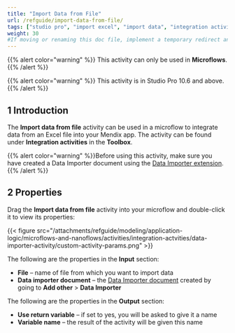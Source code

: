 ```yaml
---
title: "Import Data from File"
url: /refguide/import-data-from-file/
tags: ["studio pro", "import excel", "import data", "integration activity"]
weight: 30
#If moving or renaming this doc file, implement a temporary redirect and let the respective team know they should update the URL in the product. See Mapping to Products for more details.
---
```


{{% alert color="warning" %}}
This activity can only be used in **Microflows**.
{{% /alert %}}

{{% alert color="warning" %}}
This activity is in Studio Pro 10.6 and above.
{{% /alert %}}

## 1 Introduction 

The **Import data from file** activity can be used in a microflow to integrate data from an Excel file into your Mendix app. The activity can be found under **Integration activities** in the **Toolbox**.

{{% alert color="warning" %}}Before using this activity, make sure you have created a Data Importer document using the [Data Importer extension](/refgide/data-importer/).{{% /alert %}}

## 2  Properties

Drag the **Import data from file** activity into your microflow and double-click it to view its properties:

{{< figure src="/attachments/refguide/modeling/application-logic/microflows-and-nanoflows/activities/integration-actvities/data-importer-activity/custom-activity-params.png" >}}

The following are the properties in the **Input** section:

* **File** – name of file from which you want to import data
* **Data importer document** – the [Data Importer document](/refguide/data-importer/) created by going to **Add other** > **Data Importer**

The following are the properties in the **Output** section:

* **Use return variable** – if set to yes, you will be asked to give it a name
* **Variable name** – the result of the activity will be given this name
